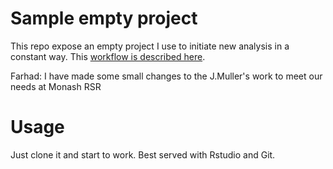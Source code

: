 # Sample empty project

This repo expose an empty project I use to initiate new analysis in a constant way. This [workflow is described here](http://blog.jom.link/implementation_basic_reproductible_workflow.html).

Farhad: I have made some small changes to the J.Muller's work to meet our needs at Monash RSR

# Usage

Just clone it and start to work. Best served with Rstudio and Git.
